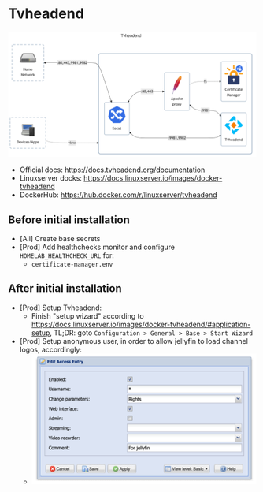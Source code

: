 # Tvheadend

![diagram](../../docs/diagrams/out/apps/tvheadend.png)

- Official docs: <https://docs.tvheadend.org/documentation>
- Linuxserver docks: <https://docs.linuxserver.io/images/docker-tvheadend>
- DockerHub: <https://hub.docker.com/r/linuxserver/tvheadend>

## Before initial installation

- \[All\] Create base secrets
- \[Prod\] Add healthchecks monitor and configure `HOMELAB_HEALTHCHECK_URL` for:
    - `certificate-manager.env`

## After initial installation

- \[Prod\] Setup Tvheadend:
    - Finish "setup wizard" according to <https://docs.linuxserver.io/images/docker-tvheadend/#application-setup>, TL;DR: goto `Configuration > General > Base > Start Wizard`
- \[Prod\] Setup anonymous user, in order to allow jellyfin to load channel logos, accordingly:
    - ![anonymous user](./anonymous%20user.png)
